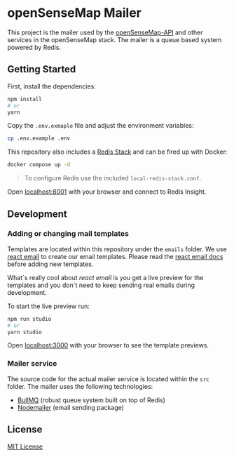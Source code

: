# openSenseMap Mailer

This project is the mailer used by the [openSenseMap-API](https://github.com/sensebox/openSenseMap-API) and other services in the openSenseMap stack. The mailer is a queue based system powered by Redis.

## Getting Started

First, install the dependencies:

```sh
npm install
# or
yarn
```

Copy the `.env.exmaple` file and adjust the environment variables:

```sh
cp .env.example .env
```

This repository also includes a [Redis Stack](https://redis.io/docs/stack/about/) and can be fired up with Docker:

```sh
docker compose up -d
```

> To configure Redis use the included `local-redis-stack.conf`.

Open [localhost:8001](http://localhost:8001) with your browser and connect to Redis Insight.

## Development

### Adding or changing mail templates

Templates are located within this repository under the `emails` folder. We use [react email](https://react.email/) to create our email templates. Please read the [react email docs](https://react.email/docs/introduction) before adding new templates.

What´s really cool about _react email_ is you get a live preview for the templates and you don´t need to keep sending real emails during development.

To start the live preview run:

```sh
npm run studio
# or
yarn studio
```

Open [localhost:3000](http://localhost:3000) with your browser to see the template previews.

### Mailer service

The source code for the actual mailer service is located within the `src` folder. The mailer uses the following technologies:

- [BullMQ](https://bullmq.io/) (robust queue system built on top of Redis)
- [Nodemailer](https://nodemailer.com/about/) (email sending package)

## License

[MIT License](./LICENSE)
